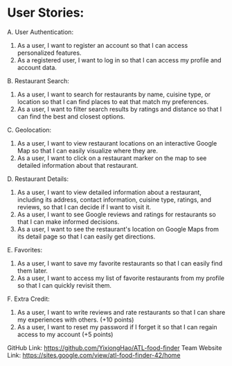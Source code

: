 # User Stories:
A. User Authentication:
1.	As a user, I want to register an account so that I can access personalized features.
2.	As a registered user, I want to log in so that I can access my profile and account data.

B. Restaurant Search:
1.	As a user, I want to search for restaurants by name, cuisine type, or location so that I can find places to eat that match my preferences.
2.	As a user, I want to filter search results by ratings and distance so that I can find the best and closest options.

C. Geolocation:
1.	As a user, I want to view restaurant locations on an interactive Google Map so that I can easily visualize where they are.
2.	As a user, I want to click on a restaurant marker on the map to see detailed information about that restaurant.

D. Restaurant Details:
1.	As a user, I want to view detailed information about a restaurant, including its address, contact information, cuisine type, ratings, and reviews, so that I can decide if I want to visit it.
2.	As a user, I want to see Google reviews and ratings for restaurants so that I can make informed decisions.
3.	As a user, I want to see the restaurant's location on Google Maps from its detail page so that I can easily get directions.

E. Favorites:
1.	As a user, I want to save my favorite restaurants so that I can easily find them later.
2.	As a user, I want to access my list of favorite restaurants from my profile so that I can quickly revisit them.
 
F. Extra Credit: 
1. As a user, I want to write reviews and rate restaurants so that I can share my experiences with others. (+10 points)
2. As a user, I want to reset my password if I forget it so that I can regain access to my account (+5 points)

GitHub Link: https://github.com/YixiongHao/ATL-food-finder
Team Website Link: https://sites.google.com/view/atl-food-finder-42/home